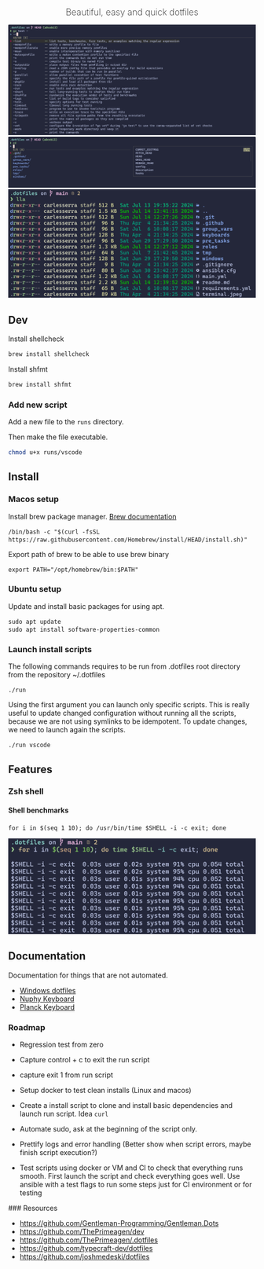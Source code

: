 <h2 style="
    text-align: center;
    font-weight:200;
    font-size: 18px;
">Beautiful, easy and quick dotfiles</h2>
<p align="center">
    <img src="./doc/assets/terminal-completions.png"/>
    <img src="./doc/assets/terminal-fzf-search.png"/>
    <img src="./doc/assets/terminal-ls.png"/>
</p>

## Dev

Install shellcheck

```sh
brew install shellcheck
```

Install shfmt

```sh
brew install shfmt
```

### Add new script

Add a new file to the `runs` directory.

Then make the file executable.

```sh
chmod u+x runs/vscode
```

## Install

### Macos setup

Install brew package manager. [Brew documentation](https://brew.sh)

```shell
/bin/bash -c "$(curl -fsSL https://raw.githubusercontent.com/Homebrew/install/HEAD/install.sh)"
```

Export path of brew to be able to use brew binary

```shell
export PATH="/opt/homebrew/bin:$PATH"
```

### Ubuntu setup

Update and install basic packages for using apt.

```shell
sudo apt update
sudo apt install software-properties-common
```

### Launch install scripts

The following commands requires to be run from .dotfiles root directory from the repository ~/.dotfiles

```shell
./run
```

Using the first argument you can launch only specific scripts. This is really useful to update changed configuration without running all the scripts, because we are not using symlinks to be idempotent. To update changes, we need to launch again the scripts.

```shell
./run vscode
```

## Features

### Zsh shell

#### Shell benchmarks

```shell
for i in $(seq 1 10); do /usr/bin/time $SHELL -i -c exit; done
```

<p align="center">
    <img src="./doc/assets/terminal-start-time.png"/>
</p>

## Documentation

Documentation for things that are not automated.

- [Windows dotfiles](./doc/windows/readme.md)
- [Nuphy Keyboard](./doc/keyboards/nuphy-air60v2/readme.md)
- [Planck Keyboard](./doc/keyboards/planck/readme.md)

### Roadmap

- Regression test from zero

- Capture control + c to exit the run script

- capture exit 1 from run script

- Setup docker to test clean installs (Linux and macos)

- Create a install script to clone and install basic dependencies and launch run script. Idea `curl `

- Automate sudo, ask at the beginning of the script only.

- Prettify logs and error handling (Better show when script errors, maybe finish script execution?)

- Test scripts using docker or VM and CI to check that everything runs smooth. First launch the script and check everything goes well. Use ansible with a test flags to run some steps just for CI environment or for testing

### Resources

- https://github.com/Gentleman-Programming/Gentleman.Dots
- https://github.com/ThePrimeagen/dev
- https://github.com/ThePrimeagen/.dotfiles
- https://github.com/typecraft-dev/dotfiles
- https://github.com/joshmedeski/dotfiles

